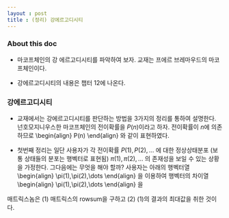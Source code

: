 ```yaml
---
layout : post 
title : (정리) 강에르고디시티 
---
```


### About this doc

- 마코프체인의 강 에르고디시티를 파악하여 보자. 교재는 프에르 브레마우드의 마코프체인이다. 

- 강에르고디시티의 내용은 챕터 12에 나온다.  

### 강에르고디시티 

- 교재에서는 강에르고디시티를 판단하는 방법을 3가지의 정리를 통하여 설명한다. 넌호모지니우스한 마코프체인의 전이확률을 $P(n)$이라고 하자. 전이확률이 $n$에 의존하므로 
\begin{align}
P(n)
\end{align}
와 같이 표현하였다. 

- 첫번째 정리는 일단 사용자가 각 전이확률 $P(1),P(2),\dots$ 에 대한 정상상태분포 (보통 상태들의 분포는 행벡터로 표현됨) $\pi(1),\pi(2),\dots$ 의 존재성을 보일 수 있는 상황을 가정한다. 그다음에는 무엇을 해야 할까? 사용자는 아래의 행벡터열 
\begin{align}
\pi(1),\pi(2),\dots
\end{align}
을 이용하여 행벡터의 차이열 
\begin{align}
\pi(1),\pi(2),\dots
\end{align}
을 


매트릭스놈은 (1) 매트릭스의 rowsum을 구하고 (2) (1)의 결과의 최대값을 취한 것이다. 